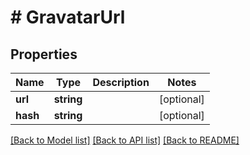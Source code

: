 # # GravatarUrl

## Properties

Name | Type | Description | Notes
------------ | ------------- | ------------- | -------------
**url** | **string** |  | [optional] 
**hash** | **string** |  | [optional] 

[[Back to Model list]](../../README#documentation-for-models) [[Back to API list]](../../README#documentation-for-api-endpoints) [[Back to README]](../../README)


